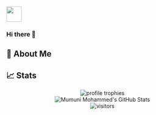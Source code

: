 ### <img src="https://kalkulus.ktechhub.com/img/main_photo.jpg" width="40px">
### Hi there 👋

## 🚀 About Me

## 📈 Stats

<div align="center">
    <img src="https://github-profile-trophy.vercel.app/?username=kalkulus1&row=1&column=6&margin-h=8&theme=darkhub&count_private=true&margin-w=15&no-frame=true" alt="profile trophies" />
    <br />
    <img src="https://github-readme-stats.vercel.app/api?username=kalkulus1&show_icons=true&hide_border=true&count_private=true" alt="Mumuni Mohammed's GitHub Stats">
    <br />
    <img src="https://visitor-badge.laobi.icu/badge?page_id=kalkulus1.kalkulus1" alt="visitors">
</div>

<!-- ![Kalkulus's GitHub stats](https://github-readme-stats.vercel.app/api?username=kalkulus1&count_private=true&show_icons=true) -->

<!--
**Kalkulus1/kalkulus1** is a ✨ _special_ ✨ repository because its `README.md` (this file) appears on your GitHub profile.

Here are some ideas to get you started:

- 🔭 I’m currently working on ...
- 🌱 I’m currently learning ...
- 👯 I’m looking to collaborate on ...
- 🤔 I’m looking for help with ...
- 💬 Ask me about ...
- 📫 How to reach me: ...
- 😄 Pronouns: ...
- ⚡ Fun fact: ...
-->
